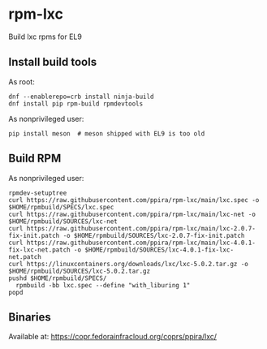 # rpm-lxc
Build lxc rpms for EL9

## Install build tools
As root:
```
dnf --enablerepo=crb install ninja-build
dnf install pip rpm-build rpmdevtools
```
As nonprivileged user:
```
pip install meson  # meson shipped with EL9 is too old
```

## Build RPM
As nonprivileged user:
```
rpmdev-setuptree
curl https://raw.githubusercontent.com/ppira/rpm-lxc/main/lxc.spec -o $HOME/rpmbuild/SPECS/lxc.spec
curl https://raw.githubusercontent.com/ppira/rpm-lxc/main/lxc-net -o $HOME/rpmbuild/SOURCES/lxc-net
curl https://raw.githubusercontent.com/ppira/rpm-lxc/main/lxc-2.0.7-fix-init.patch -o $HOME/rpmbuild/SOURCES/lxc-2.0.7-fix-init.patch
curl https://raw.githubusercontent.com/ppira/rpm-lxc/main/lxc-4.0.1-fix-lxc-net.patch -o $HOME/rpmbuild/SOURCES/lxc-4.0.1-fix-lxc-net.patch
curl https://linuxcontainers.org/downloads/lxc/lxc-5.0.2.tar.gz -o $HOME/rpmbuild/SOURCES/lxc-5.0.2.tar.gz
pushd $HOME/rpmbuild/SPECS/
  rpmbuild -bb lxc.spec --define "with_liburing 1"
popd
```
## Binaries
Available at:
https://copr.fedorainfracloud.org/coprs/ppira/lxc/

